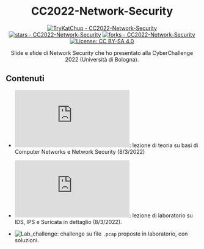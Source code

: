 <div align="center">

# CC2022-Network-Security
[![TryKatChup - CC2022-Network-Security](https://img.shields.io/static/v1?label=TryKatChup&message=CC2022-Network-Security&color=blue&logo=github)](https://github.com/TryKatChup/CC2022-Network-Security "Go to GitHub repo")
[![stars - CC2022-Network-Security](https://img.shields.io/github/stars/TryKatChup/CC2022-Network-Security?style=social)](https://github.com/TryKatChup/CC2022-Network-Security)
[![forks - CC2022-Network-Security](https://img.shields.io/github/forks/TryKatChup/CC2022-Network-Security?style=social)](https://github.com/TryKatChup/CC2022-Network-Security)
[![License: CC BY-SA 4.0](https://img.shields.io/badge/License-CC%20BY--SA%204.0-lightgrey.svg)](https://creativecommons.org/licenses/by-sa/4.0/)

Slide e sfide di Network Security che ho presentato alla CyberChallenge 2022 (Università di Bologna).
</div>

## Contenuti

- ![Network_Security__Basi_e_cenni_teorici](https://github.com/TryKatChup/CC2022-Network-Security/blob/main/Network_Security__Basi_e_cenni_teorici.pdf): lezione di teoria su basi di Computer Networks e Network Security (8/3/2022)

- ![Network_Security__Basi_e_cenni_teorici](https://github.com/TryKatChup/CC2022-Network-Security/blob/main/Laboratorio.pdf): lezione di laboratorio su IDS, IPS e Suricata in dettaglio (8/3/2022).

- ![Lab_challenge](https://github.com/TryKatChup/CC2022-Network-Security/tree/main/Lab_challenge): challenge su file `.pcap` proposte in laboratorio, con soluzioni.


